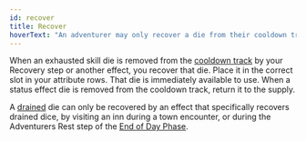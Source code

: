 ```yaml
---
id: recover
title: Recover
hoverText: "An adventurer may only recover a die from their cooldown track. A drained die can only be recovered by an ability that specifically affects drained dice."
---
```


When an exhausted skill die is removed from the [cooldown track](/docs/all/glossary/cooldown-track) by your Recovery step or another effect, you recover that die. Place it in the correct slot in your attribute rows. That die is immediately available to use. When a status effect die is removed from the cooldown track, return it to the supply.

A [drained](/docs/all/glossary/drained) die can only be recovered by an effect that specifically recovers drained dice, by visiting an inn during a town encounter, or during the Adventurers Rest step of the [End of Day Phase](/docs/all/day/end-of-day-phase).
